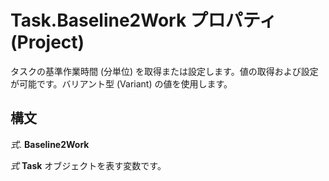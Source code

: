 
# Task.Baseline2Work プロパティ (Project)

タスクの基準作業時間 (分単位) を取得または設定します。値の取得および設定が可能です。バリアント型 (Variant) の値を使用します。


## 構文

 _式_. **Baseline2Work**

 _式_ **Task** オブジェクトを表す変数です。

